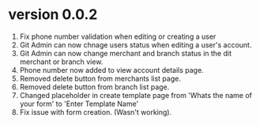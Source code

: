 # version 0.0.2

1. Fix phone number validation when editing or creating a user
2. Git Admin can now chnage users status when editing a user's account.
3. Git Admin can now change merchant and branch status in the dit merchant or branch view.
4. Phone number now added to view account details page.
5. Removed delete button from merchants list page.
6. Removed delete button from branch list page.
7. Changed placeholder in create template page from 'Whats the name of your form' to 'Enter Template Name'
8. Fix issue with form creation. (Wasn't working).